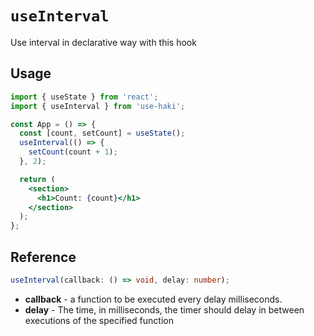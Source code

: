 # `useInterval`

Use interval in declarative way with this hook

## Usage

```jsx
import { useState } from 'react';
import { useInterval } from 'use-haki';

const App = () => {
  const [count, setCount] = useState();
  useInterval(() => {
    setCount(count + 1);
  }, 2);

  return (
    <section>
      <h1>Count: {count}</h1>
    </section>
  );
};
```

## Reference

```ts
useInterval(callback: () => void, delay: number);
```

- **callback** - a function to be executed every delay milliseconds.
- **delay** - The time, in milliseconds, the timer should delay in between executions of the specified function
